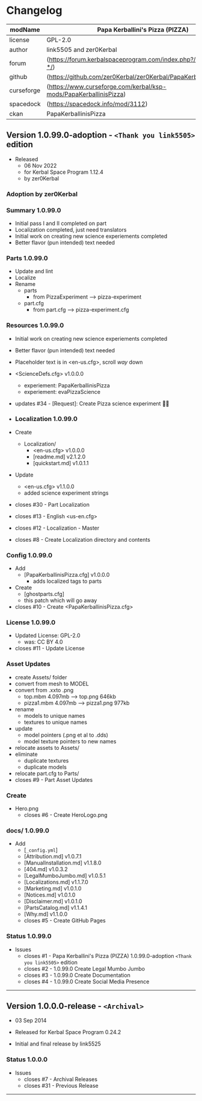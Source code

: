 # Changelog  
  
| modName    | Papa Kerballini's Pizza (PIZZA)                                   |
| ---------- | ----------------------------------------------------------------- |
| license    | GPL-2.0                                                           |
| author     | link5505 and zer0Kerbal                                           |
| forum      | (https://forum.kerbalspaceprogram.com/index.php?/topic/209577-*/) |
| github     | (https://github.com/zer0Kerbal/zer0Kerbal/PapaKerballinisPizza)   |
| curseforge | (https://www.curseforge.com/kerbal/ksp-mods/PapaKerballinisPizza) |
| spacedock  | (https://spacedock.info/mod/3112)                                 |
| ckan       | PapaKerballinisPizza                                              |

## Version 1.0.99.0-adoption - `<Thank you link5505>` edition

* Released
  * 06 Nov 2022
  * for Kerbal Space Program 1.12.4
  * by zer0Kerbal

### Adoption by zer0Kerbal

### Summary 1.0.99.0

* Initial pass I and II completed on part
* Localization completed, just need translators
* Initial work on creating new science experiements completed
* Better flavor (pun intended) text needed

### Parts 1.0.99.0

* Update and lint
* Localize
* Rename
  * parts
    * from PizzaExperiment --> pizza-experiment
  * part.cfg
    * from part.cfg --> pizza-experiment.cfg

### Resources 1.0.99.0

* Initial work on creating new science experiements completed
* Better flavor (pun intended) text needed
* Placeholder text is in <en-us.cfg>, scroll _way_ down
* <ScienceDefs.cfg> v1.0.0.0
  * experiement: PapaKerballinisPizza
  * experiement: evaPizzaScience
* updates  #34 - [Request]: Create Pizza science experiment 🍕🧪

* ### Localization 1.0.99.0

* Create
  * Localization/
    * <en-us.cfg> v1.0.0.0
    * [readme.md] v2.1.2.0
    * [quickstart.md] v1.0.1.1
* Update
  * <en-us.cfg> v1.1.0.0
  * added science experiment strings
* closes #30 - Part Localization
* closes #13 - English <us-en.cfg>
* closes #12 - Localization - Master
* closes #8 - Create Localization directory and contents

### Config 1.0.99.0

* Add
  * [PapaKerballinisPizza.cfg] v1.0.0.0
    * adds localized tags to parts
* Create
  * [ghostparts.cfg]
  * this patch which will go away
* closes #10 - Create <PapaKerballinisPizza.cfg>

### License 1.0.99.0

* Updated License: GPL-2.0
  * was: CC BY 4.0
* closes #11 - Update License

### Asset Updates

* create Assets/ folder
* convert from mesh to MODEL
* convert from .xxto .png
  * top.mbm 4.097mb --> top.png 646kb
  * pizza1.mbm 4.097mb --> pizza1.png 977kb
* rename
  * models to unique names
  * textures to unique names
* update
  * model pointers (.png et al to .dds)
  * model texture pointers to new names
* relocate assets to Assets/
* eliminate
  * duplicate textures
  * duplicate models
* relocate part.cfg to Parts/
* closes #9 - Part Asset Updates

### Create

* Hero.png
  * closes #6 - Create HeroLogo.png

### docs/ 1.0.99.0

* Add
  * [`_config.yml`]
  * [Attribution.md] v1.0.7.1
  * [ManualInstallation.md] v1.1.8.0
  * [404.md] v1.0.3.2
  * [LegalMumboJumbo.md] v1.0.5.1
  * [Localizations.md] v1.1.7.0
  * [Marketing.md] v1.0.1.0
  * [Notices.md] v1.0.1.0
  * [Disclaimer.md] v1.0.1.0
  * [PartsCatalog.md] v1.1.4.1
  * [Why.md] v1.1.0.0
  * closes #5 - Create GitHub Pages

### Status 1.0.99.0

* Issues
  * closes #1 - Papa Kerballini's Pizza (PIZZA) 1.0.99.0-adoption `<Thank you link5505>` edition
  * closes #2 - 1.0.99.0 Create Legal Mumbo Jumbo
  * closes #3 - 1.0.99.0 Create Documentation
  * closes #4 - 1.0.99.0 Create Social Media Presence

---

## Version 1.0.0.0-release - `<Archival>`

* 03 Sep 2014
* Released for Kerbal Space Program 0.24.2

* Initial and final release by link5525

### Status 1.0.0.0

* Issues
  * closes #7 - Archival Releases
  * closes #31 - Previous Release

---
